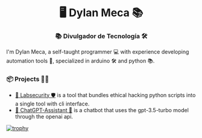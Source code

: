 <h1 align="center">🖥️ Dylan Meca 📚</h1>
<h3 align="center">📚 Divulgador de Tecnología 🛠️</h3>

I'm Dylan Meca, a self-taught programmer 💻 with experience developing automation tools 🤖, specialized in arduino 🛠️ and python 📚.

### 📦 Projects 🧑‍💼

- [🔬 Labsecurity 🛡️](https://github.com/dylanmeca/labsecurity) is a tool that bundles ethical hacking python scripts into a single tool with cli interface.
- [🤖 ChatGPT-Assistant 🐍](https://huggingface.co/spaces/dylanmeca/ChatGPT-Assistant) is a chatbot that uses the gpt-3.5-turbo model through the openai api.

[![trophy](https://github-profile-trophy.vercel.app/?username=dylanmeca)](https://github.com/ryo-ma/github-profile-trophy)
